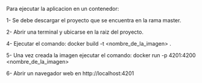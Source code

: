 Para ejecutar la aplicacion en un contenedor:

1- Se debe descargar el proyecto que se encuentra en la rama master.

2- Abrir una terminal y ubicarse en la raiz del proyecto. 

4- Ejecutar el comando: docker build -t <nombre_de_la_imagen> .

5- Una vez creada la imagen ejecutar el comando: docker run -p 4201:4200 <nombre_de_la_imagen>

6- Abrir un navegador web en http://localhost:4201
